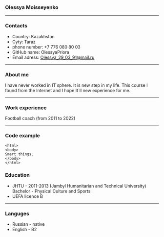 ### Olessya Moisseyenko
*****
### Contacts
* Country: Kazakhstan
* Cyty: Taraz
* phone number: +7 776 080 80 03
* GitHub name: OlessyaPriora
* Email adress: Olessya_29_03_91@mail.ru 
*****
### About me
 I have never worked in IT sphere. It is new step in my life. This course I found from the Internet and I hope It`ll new experience for me.
 ******
### Work experience
  Football coach (from 2011 to 2022)
 *****
 ### Code example
 ```
<html>
<body>
 Smart things.  
</body>
</html>   
 ```
   ### Education 
 * JHTU - 2011-2013 (Jambyl Humanitarian and Technical University)  
 Bachelor - Physical Culture and Sports
 * UEFA licence B
 ****
 ### Languges
 * Russian - native
 * English - B2

